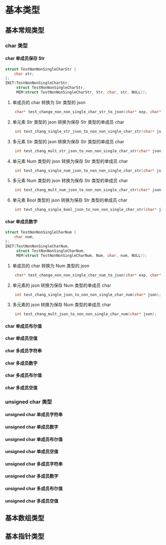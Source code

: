 <!--
 * @Author       : lqm283
 * @Date         : 2023-01-06 08:56:26
 * @LastEditTime : 2023-01-07 17:37:37
 * @LastEditors  : lqm283
 * --------------------------------------------------------------------------------<
 * @Description  : Please edit a descrition about this file at here.
 * --------------------------------------------------------------------------------<
 * @FilePath     : /jsonc/doc/test.md
-->

# 基本类型

## 基本常规类型

### char 类型

#### char 单成员保存 Str

```c
struct TestNonNonSingleCharStr {
    char str;
};
INIT(TestNonNonSingleCharStr,
     struct TestNonNonSingleCharStr,
     MEM(struct TestNonNonSingleCharStr, Str, char, str, NULL));
```

1. 单成员的 char 转换为 Str 类型的 json

   ```c
    char* test_change_non_non_single_char_str_to_json(char* exp, char* real);
   ```

2. 单元素 Str 类型的 json 转换为保存 Str 类型的单成员 char

   ```c
    int test_chang_single_str_json_to_non_non_single_char_str(char* json);
   ```

3. 多元素 Str 类型的 json 转换为保存 Str 类型的单成员 char

   ```c
    int test_chang_mult_str_json_to_non_non_single_char_str(char* json);
   ```

4. 单元素 Num 类型的 json 转换为保存 Str 类型的单成员 char

   ```c
    int test_chang_single_num_json_to_non_non_single_char_str(char* json);
   ```

5. 多元素 Num 类型的 json 转换为保存 Str 类型的单成员 char

   ```c
    int test_chang_mult_num_json_to_non_non_single_char_str(char* json);
   ```

6. 单元素 Bool 类型的 json 转换为保存 Str 类型的单成员 char

   ```c
    int test_chang_single_bool_json_to_non_non_single_char_str(char* json);
   ```

#### char 单成员数字

```c
struct TestNonNonSingleCharNum {
    char num;
};
INIT(TestNonNonSingleCharNum,
     struct TestNonNonSingleCharNum,
     MEM(struct TestNonNonSingleCharNum, Num, char, num, NULL));
```

1. 单成员的 char 转换为 Num 类型的 json

   ```c
    char* test_change_non_non_single_char_num_to_json(char* exp, char* real);
   ```

2. 单元素的 json 转换为保存 Num 类型的单成员 char

   ```c
    int test_chang_single_json_to_non_non_single_char_num(char* json);
   ```

3. 多元素的 json 转换为保存 Num 类型的单成员 char

   ```c
    int test_chang_mult_json_to_non_non_single_char_num(char* json);
   ```

#### char 单成员布尔值

#### char 单成员空值

#### char 多成员字符串

#### char 多成员数字

#### char 多成员布尔值

#### char 多成员空值

### unsigned char 类型

#### unsigned char 单成员字符串

#### unsigned char 单成员数字

#### unsigned char 单成员布尔值

#### unsigned char 单成员空值

#### unsigned char 多成员字符串

#### unsigned char 多成员数字

#### unsigned char 多成员布尔值

#### unsigned char 多成员空值

## 基本数组类型

## 基本指针类型
